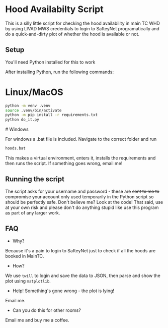 # Hood Availabilty Script

This is a silly little script for checking the hood availability in main TC WHD by using LIVAD MWS credentials to login to SafteyNet programatically and do a quick-and-dirty plot of whether the hood is available or not.

## Setup

You'll need Python installed for this to work

After installing Python, run the following commands:

# Linux/MacOS
```bash
python -m venv .venv
source .venv/bin/activate
python -m pip install -r requirements.txt
python do_it.py
```
# Windows

For windows a .bat file is included. Navigate to the correct folder and run
 ```bash
 hoods.bat
 ```

This makes a virtual environment, enters it, installs the requirements and then runs the script. If something goes wrong, email me!

## Running the script

The script asks for your username and password - these are ~~sent to me to compromise your account~~ only used temporarily in the Python script so should be perfectly safe. Don't believe me? Look at the code! That said, use at your own risk and please don't do anything stupid like use this program as part of any larger work.

## FAQ

* Why?

Because it's a pain to login to SafteyNet just to check if all the hoods are booked in MainTC.

* How?

We use `twill` to login and save the data to JSON, then parse and show the plot using `matplotlib`.

* Help! Something's gone wrong - the plot is lying!

Email me.

* Can you do this for other rooms?

Email me and buy me a coffee.
